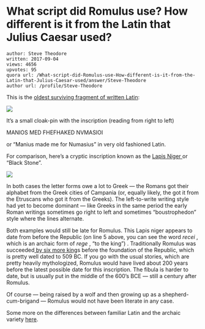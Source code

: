 # What script did Romulus use? How different is it from the Latin that Julius Caesar used?

	author: Steve Theodore
	written: 2017-09-04
	views: 4656
	upvotes: 95
	quora url: /What-script-did-Romulus-use-How-different-is-it-from-the-Latin-that-Julius-Caesar-used/answer/Steve-Theodore
	author url: /profile/Steve-Theodore


This is the [oldest surviving fragment of written Latin](https://en.wikipedia.org/wiki/Praeneste_fibula):

![](https://qph.fs.quoracdn.net/main-qimg-2803993fc50fc52c315b3c1715db4baa)

It’s a small cloak-pin with the inscription (reading from right to left)

MANIOS MED FHEFHAKED NVMASIOI

or “Manius made me for Numasius” in very old fashioned Latin.

For comparison, here’s a cryptic inscription known as the [Lapis Niger ](https://en.wikipedia.org/wiki/Lapis_Niger)or “Black Stone”.

![](https://qph.fs.quoracdn.net/main-qimg-397c73808b78d8eaa3b4c0c5a0201916)

In both cases the letter forms owe a lot to Greek — the Romans got their alphabet from the Greek cities of Campania (or, equally likely, the got it from the Etruscans who got it from the Greeks). The left-to-write writing style had yet to become dominant — like Greeks in the same period the early Roman writings sometimes go right to left and sometimes “boustrophedon” style where the lines alternate.

Both examples would still be late for Romulus. This Lapis niger appears to date from before the Republic (on line 5 above, you can see the word _recei_ , which is an archaic form of _rege_ , “to the king”) . Traditionally Romulus was succeeded[ by six more king](https://en.wikipedia.org/wiki/Roman_Kingdom)s before the foundation of the Republic, which is pretty well dated to 509 BC. If you go with the usual stories, which are pretty heavily mythologized, Romulus would have lived about 200 years before the latest possible date for this inscription. The fibula is harder to date, but is usually put in the middle of the 600’s BCE — still a century after Romulus.

Of course — being raised by a wolf and then growing up as a shepherd-cum-brigand — Romulus would not have been literate in any case.

Some more on the differences between familiar Latin and the archaic variety [here](http://www.antimoon.com/forum/t4035.htm).

